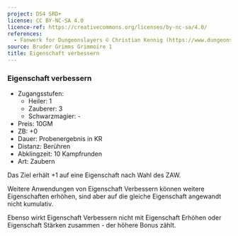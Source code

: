 ```yaml
---
project: DS4 SRD+
license: CC BY-NC-SA 4.0
licence-ref: https://creativecommons.org/licenses/by-nc-sa/4.0/
references: 
  - Fanwerk for Dungeonslayers © Christian Kennig (https://www.dungeonslayers.net/)
source: Bruder Grimms Grimmoire 1
title: Eigenschaft verbessern
---
```


### Eigenschaft verbessern

- Zugangsstufen:
  - Heiler: 1
  - Zauberer: 3
  - Schwarzmagier: -
- Preis: 10GM
- ZB: +0
- Dauer: Probenergebnis in KR
- Distanz: Berühren
- Abklingzeit: 10 Kampfrunden
- Art: Zaubern

Das Ziel erhält +1 auf eine Eigenschaft nach Wahl des ZAW.

Weitere Anwendungen von Eigenschaft Verbessern können weitere Eigenschaften erhöhen, sind aber auf die gleiche Eigenschaft angewandt nicht kumulativ.

Ebenso wirkt Eigenschaft Verbessern nicht mit Eigenschaft Erhöhen oder Eigenschaft Stärken zusammen - der höhere Bonus zählt.

